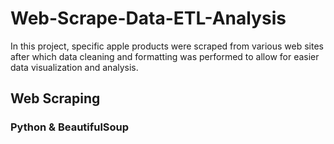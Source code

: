 # Web-Scrape-Data-ETL-Analysis
In this project, specific apple products were scraped from various web sites after which data cleaning and formatting was performed to allow for easier data visualization and analysis. 

## Web Scraping
### Python & BeautifulSoup 
